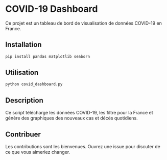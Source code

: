 # COVID-19 Dashboard

Ce projet est un tableau de bord de visualisation de données COVID-19 en France.

## Installation

```bash
pip install pandas matplotlib seaborn

```

## Utilisation

```bash
python covid_dashboard.py

```
## Description
Ce script télécharge les données COVID-19, les filtre pour la France et génère des graphiques des nouveaux cas et décès quotidiens.

## Contribuer
Les contributions sont les bienvenues. Ouvrez une issue pour discuter de ce que vous aimeriez changer.
